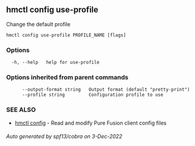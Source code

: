 ## hmctl config use-profile

Change the default profile

```
hmctl config use-profile PROFILE_NAME [flags]
```

### Options

```
  -h, --help   help for use-profile
```

### Options inherited from parent commands

```
      --output-format string   Output format (default "pretty-print")
      --profile string         Configuration profile to use
```

### SEE ALSO

* [hmctl config](hmctl_config.md)	 - Read and modify Pure Fusion client config files

###### Auto generated by spf13/cobra on 3-Dec-2022
